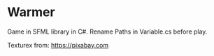 # Warmer

Game in SFML library in C#.
Rename Paths in Variable.cs before play.

Texturex from: https://pixabay.com
